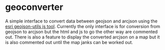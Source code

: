 geoconverter
============

A simple interface to convert data between geojson and arcjson using the <a href="https://github.com/Esri/geojson-utils">esri geojson-utils js tool</a>. Currently the only interface is for conversion from geojson to arcjson but the html and js to go the other way are commented out. There is also a feature to display the converted arcjson on a map but it is also commented out until the map janks can be worked out.
